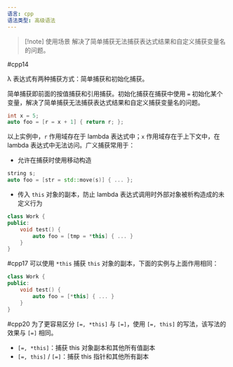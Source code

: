 ```yaml
---
语言: cpp
语法类型: 高级语法
---
```

> [!note] 使用场景
> 解决了简单捕获无法捕获表达式结果和自定义捕获变量名的问题。

#cpp14 

λ 表达式有两种捕获方式：简单捕获和初始化捕获。

简单捕获即前面的按值捕获和引用捕获。初始化捕获在捕获中使用 `=` 初始化某个变量，解决了简单捕获无法捕获表达式结果和自定义捕获变量名的问题。

```cpp
int x = 5;
auto foo = [r = x + 1] { return r; };
```

以上实例中，`r` 作用域存在于 lambda 表达式中；`x` 作用域存在于上下文中，在 lambda 表达式中无法访问。广义捕获常用于：

* 允许在捕获时使用移动构造

```cpp
string s;
auto foo = [str = std::move(s)] { ... };
```

* 传入 `this` 对象的副本，防止 lambda 表达式调用时外部对象被析构造成的未定义行为

```cpp
class Work {
public:
    void test() {
        auto foo = [tmp = *this] { ... }
    }
}
```

#cpp17 可以使用 `*this` 捕获 `this` 对象的副本，下面的实例与上面作用相同：

```cpp
class Work {
public:
    void test() {
        auto foo = [*this] { ... }
    }
}
```

#cpp20 为了更容易区分 `[=, *this]` 与 `[=]`，使用 `[=, this]` 的写法，该写法的效果与 `[=]` 相同。
* `[=, *this]`：捕获 this 对象副本和其他所有值副本
* `[=, this]` / `[=]`：捕获 this 指针和其他所有副本